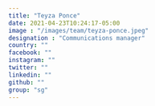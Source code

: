 ```yaml
---
title: "Teyza Ponce"
date: 2021-04-23T10:24:17-05:00
image : "/images/team/teyza-ponce.jpeg"
designation : "Communications manager"
country: ""
facebook: ""
instagram: ""
twitter: ""
linkedin: ""
github: ""
group: "sg"
---
```


